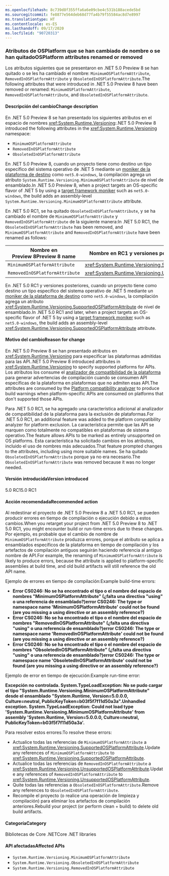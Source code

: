 ```yaml
---
ms.openlocfilehash: 8c739d8f355ffa6a6e09cbe4c531b188acede5bd
ms.sourcegitcommit: fe8877e564deb68d77fa4b79f55584ac8d7e8997
ms.translationtype: HT
ms.contentlocale: es-ES
ms.lasthandoff: 09/17/2020
ms.locfileid: "90720313"
---
```

### <a name="osplatform-attributes-renamed-or-removed"></a><span data-ttu-id="7879a-101">Atributos de OSPlatform que se han cambiado de nombre o se han quitado</span><span class="sxs-lookup"><span data-stu-id="7879a-101">OSPlatform attributes renamed or removed</span></span>

<span data-ttu-id="7879a-102">Los atributos siguientes que se presentaron en .NET 5.0 Preview 8 se han quitado o se les ha cambiado el nombre: `MinimumOSPlatformAttribute`, `RemovedInOSPlatformAttribute` y `ObsoletedInOSPlatformAttribute`.</span><span class="sxs-lookup"><span data-stu-id="7879a-102">The following attributes that were introduced in .NET 5.0 Preview 8 have been removed or renamed: `MinimumOSPlatformAttribute`, `RemovedInOSPlatformAttribute`, and `ObsoletedInOSPlatformAttribute`.</span></span>

#### <a name="change-description"></a><span data-ttu-id="7879a-103">Descripción del cambio</span><span class="sxs-lookup"><span data-stu-id="7879a-103">Change description</span></span>

<span data-ttu-id="7879a-104">En .NET 5.0 Preview 8 se han presentado los siguientes atributos en el espacio de nombres <xref:System.Runtime.Versioning>:</span><span class="sxs-lookup"><span data-stu-id="7879a-104">.NET 5.0 Preview 8 introduced the following attributes in the <xref:System.Runtime.Versioning> namespace:</span></span>

- `MinimumOSPlatformAttribute`
- `RemovedInOSPlatformAttribute`
- `ObsoletedInOSPlatformAttribute`

<span data-ttu-id="7879a-105">En .NET 5.0 Preview 8, cuando un proyecto tiene como destino un tipo específico del sistema operativo de .NET 5 mediante un [moniker de la plataforma de destino](../../../../docs/standard/frameworks.md) como `net5.0-windows`, la compilación agrega un atributo `System.Runtime.Versioning.MinimumOSPlatformAttribute` de nivel de ensamblado.</span><span class="sxs-lookup"><span data-stu-id="7879a-105">In .NET 5.0 Preview 8, when a project targets an OS-specific flavor of .NET 5 by using a [target framework moniker](../../../../docs/standard/frameworks.md) such as `net5.0-windows`, the build adds an assembly-level `System.Runtime.Versioning.MinimumOSPlatformAttribute` attribute.</span></span>

<span data-ttu-id="7879a-106">En .NET 5.0 RC1, se ha quitado `ObsoletedInOSPlatformAttribute`, y se ha cambiado el nombre de `MinimumOSPlatformAttribute` y `RemovedInOSPlatformAttribute` de la siguiente manera:</span><span class="sxs-lookup"><span data-stu-id="7879a-106">In .NET 5.0 RC1, the `ObsoletedInOSPlatformAttribute` has been removed, and `MinimumOSPlatformAttribute` and `RemovedInOSPlatformAttribute` have been renamed as follows:</span></span>

| <span data-ttu-id="7879a-107">Nombre en Preview 8</span><span class="sxs-lookup"><span data-stu-id="7879a-107">Preview 8 name</span></span> | <span data-ttu-id="7879a-108">Nombre en RC1 y versiones posteriores</span><span class="sxs-lookup"><span data-stu-id="7879a-108">RC1 and later name</span></span> |
| - | - |
| `MinimumOSPlatformAttribute` | <xref:System.Runtime.Versioning.SupportedOSPlatformAttribute> |
| `RemovedInOSPlatformAttribute` | <xref:System.Runtime.Versioning.UnsupportedOSPlatformAttribute> |

<span data-ttu-id="7879a-109">En .NET 5.0 RC1 y versiones posteriores, cuando un proyecto tiene como destino un tipo específico del sistema operativo de .NET 5 mediante un [moniker de la plataforma de destino](../../../../docs/standard/frameworks.md) como `net5.0-windows`, la compilación agrega un atributo <xref:System.Runtime.Versioning.SupportedOSPlatformAttribute> de nivel de ensamblado.</span><span class="sxs-lookup"><span data-stu-id="7879a-109">In .NET 5.0 RC1 and later, when a project targets an OS-specific flavor of .NET 5 by using a [target framework moniker](../../../../docs/standard/frameworks.md) such as `net5.0-windows`, the build adds an assembly-level <xref:System.Runtime.Versioning.SupportedOSPlatformAttribute> attribute.</span></span>

#### <a name="reason-for-change"></a><span data-ttu-id="7879a-110">Motivo del cambio</span><span class="sxs-lookup"><span data-stu-id="7879a-110">Reason for change</span></span>

<span data-ttu-id="7879a-111">En .NET 5.0 Preview 8 se han presentado atributos en <xref:System.Runtime.Versioning> para especificar las plataformas admitidas para las API.</span><span class="sxs-lookup"><span data-stu-id="7879a-111">.NET 5.0 Preview 8 introduced attributes in <xref:System.Runtime.Versioning> to specify supported platforms for APIs.</span></span> <span data-ttu-id="7879a-112">Los atributos los consume el [analizador de compatibilidad de la plataforma](../../../../docs/core/compatibility/code-analysis.md#ca1416-platform-compatibility) para generar advertencias de compilación cuando se consumen API específicas de la plataforma en plataformas que no admiten esas API.</span><span class="sxs-lookup"><span data-stu-id="7879a-112">The attributes are consumed by the [Platform compatibility analyzer](../../../../docs/core/compatibility/code-analysis.md#ca1416-platform-compatibility) to produce build warnings when platform-specific APIs are consumed on platforms that don't supported those APIs.</span></span>

<span data-ttu-id="7879a-113">Para .NET 5.0 RC1, se ha agregado una característica adicional al analizador de compatibilidad de la plataforma para la exclusión de plataformas.</span><span class="sxs-lookup"><span data-stu-id="7879a-113">For .NET 5.0 RC1, an additional feature was added to the platform compatibility analyzer for platform exclusion.</span></span> <span data-ttu-id="7879a-114">La característica permite que las API se marquen como totalmente no compatibles en plataformas de sistema operativo.</span><span class="sxs-lookup"><span data-stu-id="7879a-114">The feature allows APIs to be marked as entirely unsupported on OS platforms.</span></span> <span data-ttu-id="7879a-115">Esta característica ha solicitado cambios en los atributos, incluido el uso de nombres más adecuados.</span><span class="sxs-lookup"><span data-stu-id="7879a-115">That feature prompted changes to the attributes, including using more suitable names.</span></span> <span data-ttu-id="7879a-116">Se ha quitado `ObsoletedInOSPlatformAttribute` porque ya no era necesario.</span><span class="sxs-lookup"><span data-stu-id="7879a-116">The `ObsoletedInOSPlatformAttribute` was removed because it was no longer needed.</span></span>

#### <a name="version-introduced"></a><span data-ttu-id="7879a-117">Versión introducida</span><span class="sxs-lookup"><span data-stu-id="7879a-117">Version introduced</span></span>

<span data-ttu-id="7879a-118">5.0 RC1</span><span class="sxs-lookup"><span data-stu-id="7879a-118">5.0 RC1</span></span>

#### <a name="recommended-action"></a><span data-ttu-id="7879a-119">Acción recomendada</span><span class="sxs-lookup"><span data-stu-id="7879a-119">Recommended action</span></span>

<span data-ttu-id="7879a-120">Al redestinar el proyecto de .NET 5.0 Preview 8 a .NET 5.0 RC1, se pueden producir errores en tiempo de compilación o ejecución debido a estos cambios.</span><span class="sxs-lookup"><span data-stu-id="7879a-120">When you retarget your project from .NET 5.0 Preview 8 to .NET 5.0 RC1, you might encounter build or run-time errors due to these changes.</span></span> <span data-ttu-id="7879a-121">Por ejemplo, es probable que el cambio de nombre de `MinimumOSPlatformAttribute` produzca errores, porque el atributo se aplica a ensamblados específicos de la plataforma en tiempo de compilación y los artefactos de compilación antiguos seguirán haciendo referencia al antiguo nombre de API.</span><span class="sxs-lookup"><span data-stu-id="7879a-121">For example, the renaming of `MinimumOSPlatformAttribute` is likely to produce errors, because the attribute is applied to platform-specific assemblies at build time, and old build artifacts will still reference the old API name.</span></span>

<span data-ttu-id="7879a-122">Ejemplo de errores en tiempo de compilación:</span><span class="sxs-lookup"><span data-stu-id="7879a-122">Example build-time errors:</span></span>

- <span data-ttu-id="7879a-123">**Error CS0246: No se ha encontrado el tipo o el nombre del espacio de nombres "MinimumOSPlatformAttribute" (¿falta una directiva "using" o una referencia de ensamblado?)**</span><span class="sxs-lookup"><span data-stu-id="7879a-123">**error CS0246: The type or namespace name 'MinimumOSPlatformAttribute' could not be found (are you missing a using directive or an assembly reference?)**</span></span>
- <span data-ttu-id="7879a-124">**Error CS0246: No se ha encontrado el tipo o el nombre del espacio de nombres "RemovedInOSPlatformAttribute" (¿falta una directiva "using" o una referencia de ensamblado?)**</span><span class="sxs-lookup"><span data-stu-id="7879a-124">**error CS0246: The type or namespace name 'RemovedInOSPlatformAttribute' could not be found (are you missing a using directive or an assembly reference?)**</span></span>
- <span data-ttu-id="7879a-125">**Error CS0246: No se ha encontrado el tipo o el nombre del espacio de nombres "ObsoletedInOSPlatformAttribute" (¿falta una directiva "using" o una referencia de ensamblado?)**</span><span class="sxs-lookup"><span data-stu-id="7879a-125">**error CS0246: The type or namespace name 'ObsoletedInOSPlatformAttribute' could not be found (are you missing a using directive or an assembly reference?)**</span></span>

<span data-ttu-id="7879a-126">Ejemplo de error en tiempo de ejecución:</span><span class="sxs-lookup"><span data-stu-id="7879a-126">Example run-time error:</span></span>

<span data-ttu-id="7879a-127">**Excepción no controlada. System.TypeLoadException: No se pudo cargar el tipo "System.Runtime.Versioning.MinimumOSPlatformAttribute" desde el ensamblado "System.Runtime, Version=5.0.0.0, Culture=neutral, PublicKeyToken=b03f5f7f11d50a3a".**</span><span class="sxs-lookup"><span data-stu-id="7879a-127">**Unhandled exception. System.TypeLoadException: Could not load type 'System.Runtime.Versioning.MinimumOSPlatformAttribute' from assembly 'System.Runtime, Version=5.0.0.0, Culture=neutral, PublicKeyToken=b03f5f7f11d50a3a'.**</span></span>

<span data-ttu-id="7879a-128">Para resolver estos errores:</span><span class="sxs-lookup"><span data-stu-id="7879a-128">To resolve these errors:</span></span>

- <span data-ttu-id="7879a-129">Actualice todas las referencias de `MinimumOSPlatformAttribute` a <xref:System.Runtime.Versioning.SupportedOSPlatformAttribute>.</span><span class="sxs-lookup"><span data-stu-id="7879a-129">Update any references of `MinimumOSPlatformAttribute` to <xref:System.Runtime.Versioning.SupportedOSPlatformAttribute>.</span></span>
- <span data-ttu-id="7879a-130">Actualice todas las referencias de `RemovedInOSPlatformAttribute` a <xref:System.Runtime.Versioning.UnsupportedOSPlatformAttribute>.</span><span class="sxs-lookup"><span data-stu-id="7879a-130">Update any references of `RemovedInOSPlatformAttribute` to <xref:System.Runtime.Versioning.UnsupportedOSPlatformAttribute>.</span></span>
- <span data-ttu-id="7879a-131">Quite todas las referencias a `ObsoletedInOSPlatformAttribute`.</span><span class="sxs-lookup"><span data-stu-id="7879a-131">Remove any references to `ObsoletedInOSPlatformAttribute`.</span></span>
- <span data-ttu-id="7879a-132">Recompile el proyecto (o realice una operación de limpieza y compilación) para eliminar los artefactos de compilación anteriores.</span><span class="sxs-lookup"><span data-stu-id="7879a-132">Rebuild your project (or perform clean + build) to delete old build artifacts.</span></span>

#### <a name="category"></a><span data-ttu-id="7879a-133">Categoría</span><span class="sxs-lookup"><span data-stu-id="7879a-133">Category</span></span>

<span data-ttu-id="7879a-134">Bibliotecas de Core .NET</span><span class="sxs-lookup"><span data-stu-id="7879a-134">Core .NET libraries</span></span>

#### <a name="affected-apis"></a><span data-ttu-id="7879a-135">API afectadas</span><span class="sxs-lookup"><span data-stu-id="7879a-135">Affected APIs</span></span>

- `System.Runtime.Versioning.MinimumOSPlatformAttribute`
- `System.Runtime.Versioning.ObsoletedInOSPlatformAttribute`
- `System.Runtime.Versioning.RemovedInOSPlatformAttribute`

<!--

#### Affected APIs

- `T:System.Runtime.Versioning.MinimumOSPlatformAttribute`
- `T:System.Runtime.Versioning.ObsoletedInOSPlatformAttribute`
- `T:System.Runtime.Versioning.RemovedInOSPlatformAttribute`

-->
